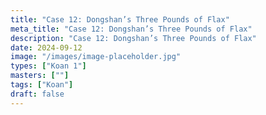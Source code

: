 ```yaml
---
title: "Case 12: Dongshan’s Three Pounds of Flax"
meta_title: "Case 12: Dongshan’s Three Pounds of Flax"
description: "Case 12: Dongshan’s Three Pounds of Flax"
date: 2024-09-12
image: "/images/image-placeholder.jpg"
types: ["Koan 1"]
masters: [""]
tags: ["Koan"]
draft: false
---
```


